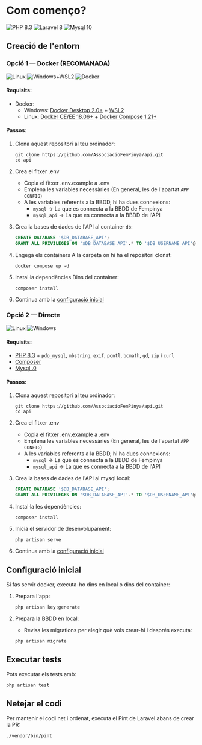 # Com començo?

![PHP 8.3](https://img.shields.io/badge/PHP-8.3-777BB4?logo=php)
![Laravel 8](https://img.shields.io/badge/Laravel-11-FF2D20?logo=laravel)
![Mysql 10](https://img.shields.io/badge/Mysql-8.0-003545?logo=mariadb)

## Creació de l'entorn

### Opció 1 — Docker (RECOMANADA)
![Linux] ![Windows+WSL2] ![Docker]

#### Requisits:

- Docker:
  - Windows: [Docker Desktop 2.0+](https://www.docker.com/products/docker-desktop) + [WSL2](https://aka.ms/vscode-remote/containers/docker-wsl2)
  - Linux: [Docker CE/EE 18.06+](https://docs.docker.com/install/#supported-platforms) + [Docker Compose 1.21+](https://docs.docker.com/compose/install)

#### Passos:

1. Clona aquest repositori al teu ordinador:
   ```shell
   git clone https://github.com/AssociacioFemPinya/api.git
   cd api
   ```

2. Crea el fitxer .env 
   - Copia el fitxer .env.example a .env
   - Emplena les variables necessàries (En general, les de l'apartat `APP CONFIG`)
   - A les variables referents a la BBDD, hi ha dues connexions:
      - `mysql` -> La que es connecta a la BBDD de Fempinya
      - `mysql_api` -> La que es connecta a la BBDD de l'API

3. Crea la bases de dades de l'API al container `db`:
   ```sql
   CREATE DATABASE '$DB_DATABASE_API';
   GRANT ALL PRIVILEGES ON '$DB_DATABASE_API'.* TO '$DB_USERNAME_API'@'%';
   ```

3. Engega els containers
    A la carpeta on hi ha el repositori clonat:
   ```shell
   docker compose up -d
   ```

4. Instal·la dependències
   Dins del container:
   ```shell
   composer install
   ```

4. Continua amb la [configuració inicial](#configuració-inicial)

### Opció 2 — Directe
![Linux] ![Windows]

#### Requisits:

- [PHP 8.3](https://www.php.net/) + `pdo_mysql`, `mbstring`, `exif`, `pcntl`, `bcmath`, `gd`, `zip` i `curl`
- [Composer](https://getcomposer.org/)
- [Mysql .0](https://www.mysql.com/)

#### Passos:

1. Clona aquest repositori al teu ordinador:
   ```shell
   git clone https://github.com/AssociacioFemPinya/api.git
   cd api
   ```

2. Crea el fitxer .env 
   - Copia el fitxer .env.example a .env
   - Emplena les variables necessàries (En general, les de l'apartat `APP CONFIG`)
   - A les variables referents a la BBDD, hi ha dues connexions:
      - `mysql` -> La que es connecta a la BBDD de Fempinya
      - `mysql_api` -> La que es connecta a la BBDD de l'API

3. Crea la bases de dades de l'API al mysql local:
   ```sql
   CREATE DATABASE '$DB_DATABASE_API';
   GRANT ALL PRIVILEGES ON '$DB_DATABASE_API'.* TO '$DB_USERNAME_API'@'%';
   ```

4. Instal·la les dependències:
   ```shell
   composer install
   ```

5. Inicia el servidor de desenvolupament:
   ```shell
   php artisan serve
   ```

6. Continua amb la [configuració inicial](#configuració-inicial)


## Configuració inicial

Si fas servir docker, executa-ho dins en local o dins del container:

1. Prepara l'app:
   ```shell
   php artisan key:generate
   ```
2. Prepara la BBDD en local:

   - Revisa les migrations per elegir què vols crear-hi i després executa:
   ```shell
   php artisan migrate
   ```   

## Executar tests

Pots executar els tests amb:

```shell
php artisan test
```

## Netejar el codi

Per mantenir el codi net i ordenat, executa el Pint de Laravel abans de crear la PR:
```shell
./vendor/bin/pint
```

[Linux]: https://img.shields.io/badge/Linux-FCC624?logo=linux&logoColor=000
[Windows]: https://img.shields.io/badge/Windows-0078D6?logo=windows&logoColor=fff
[Windows+WSL2]: https://img.shields.io/static/v1?label=Windows&message=WSL2&color=FCC624&logo=windows&labelColor=0078D6
[Docker]: https://img.shields.io/badge/Docker-2496ED?logo=docker&logoColor=fff

